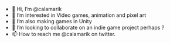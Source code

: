 - 👋 Hi, I’m @calamarik
- 👀 I’m interested in Video games, animation and pixel art
- 🌱 I’m also making games in Unity
- 💞️ I’m looking to collaborate on an indie game project perhaps ?
- 📫 How to reach me @calamarik on twitter.

<!---
calamarik/calamarik is a ✨ special ✨ repository because its `README.md` (this file) appears on your GitHub profile.
You can click the Preview link to take a look at your changes.
--->
